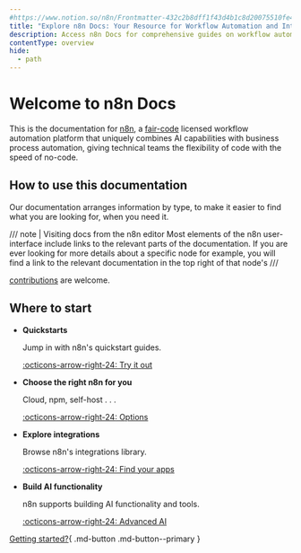 ```yaml
---
#https://www.notion.so/n8n/Frontmatter-432c2b8dff1f43d4b1c8d20075510fe4
title: "Explore n8n Docs: Your Resource for Workflow Automation and Integrations"
description: Access n8n Docs for comprehensive guides on workflow automation and integrations. Learn how to integrate apps and enhance your automation capabilities.
contentType: overview
hide:
  - path
---
```


# Welcome to n8n Docs


This is the documentation for [n8n](https://n8n.io/), a [fair-code](https://faircode.io) licensed workflow automation platform that uniquely combines AI capabilities with business process automation, giving technical teams the flexibility of code with the speed of no-code.

## How to use this documentation

Our documentation arranges information by type, to make it easier to find what you are looking for, when you need it. 


/// note | Visiting docs from the n8n editor
Most elements of the n8n user-interface include links to the relevant parts of the documentation. If you are ever looking for more details about a specific node for example, you will find a link to the relevant documentation in the top right of that node's 
///

 [contributions](/help-community/contributing.md) are welcome.


## Where to start

<div class="grid cards" markdown>

-   __Quickstarts__

    Jump in with n8n's quickstart guides.

    [:octicons-arrow-right-24: Try it out](/try-it-out/index.md)

-   __Choose the right n8n for you__

	Cloud, npm, self-host . . . 

    [:octicons-arrow-right-24: Options](/choose-n8n.md)


-   __Explore integrations__

    Browse n8n's integrations library.

    [:octicons-arrow-right-24: Find your apps](/integrations/index.md)

-   __Build AI functionality__

    n8n supports building AI functionality and tools.

    [:octicons-arrow-right-24: Advanced AI](/advanced-ai/index.md)    
</div>


[Getting started?](#){ .md-button .md-button--primary }